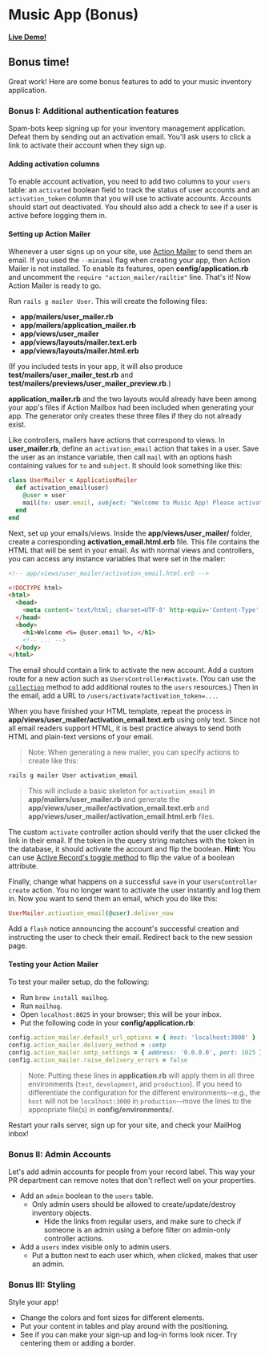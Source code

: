 # Music App (Bonus)

**[Live Demo!][live-demo]**

[live-demo]: https://aa-music-app.herokuapp.com

## Bonus time!

Great work! Here are some bonus features to add to your music inventory
application.

### Bonus I: Additional authentication features

Spam-bots keep signing up for your inventory management application. Defeat them
by sending out an activation email. You'll ask users to click a link to activate
their account when they sign up.

#### Adding activation columns

To enable account activation, you need to add two columns to your `users` table:
an `activated` boolean field to track the status of user accounts and an
`activation_token` column that you will use to activate accounts. Accounts
should start out deactivated. You should also add a check to see if a user is
active before logging them in.

#### Setting up Action Mailer

Whenever a user signs up on your site, use [Action Mailer] to send them an
email. If you used the `--minimal` flag when creating your app, then Action
Mailer is not installed. To enable its features, open __config/application.rb__
and uncomment the `require "action_mailer/railtie"` line. That's it! Now Action
Mailer is ready to go.

Run `rails g mailer User`. This will create the following files:

- __app/mailers/user_mailer.rb__
- __app/mailers/application_mailer.rb__
- __app/views/user_mailer__
- __app/views/layouts/mailer.text.erb__
- __app/views/layouts/mailer.html.erb__

(If you included tests in your app, it will also produce
__test/mailers/user_mailer_test.rb__ and
__test/mailers/previews/user_mailer_preview.rb__.)

__application_mailer.rb__ and the two layouts would already have been among your
app's files if Action Mailbox had been included when generating your app. The
generator only creates these three files if they do not already exist.

Like controllers, mailers have actions that correspond to views. In
__user_mailer.rb__, define an `activation_email` action that takes in a user.
Save the user as an instance variable, then call `mail` with an options hash
containing values for `to` and `subject`. It should look something like this:

```ruby
class UserMailer < ApplicationMailer
  def activation_email(user)
    @user = user
    mail(to: user.email, subject: "Welcome to Music App! Please activate your account.")
  end
end
```

Next, set up your emails/views. Inside the __app/views/user_mailer/__ folder,
create a corresponding __activation_email.html.erb__ file. This file contains
the HTML that will be sent in your email. As with normal views and controllers,
you can access any instance variables that were set in the mailer:

```html
<!-- app/views/user_mailer/activation_email.html.erb -->

<!DOCTYPE html>
<html>
  <head>
    <meta content='text/html; charset=UTF-8' http-equiv='Content-Type' />
  </head>
  <body>
    <h1>Welcome <%= @user.email %>, </h1>
    <!-- ... -->
  </body>
</html>
```

The email should contain a link to activate the new account. Add a custom route
for a new action such as `UsersController#activate`. (You can use the
[`collection`] method to add additional routes to the `users` resources.) Then
in the email, add a URL to `/users/activate?activation_token=...`.

When you have finished your HTML template, repeat the process in
__app/views/user_mailer/activation_email.text.erb__ using only text. Since not
all email readers support HTML, it is best practice always to send both HTML and
plain-text versions of your email.

> Note: When generating a new mailer, you can specify actions to create like
> this:

  ```sh
  rails g mailer User activation_email
  ```

> This will include a basic skeleton for `activation_email` in
> __app/mailers/user_mailer.rb__ and generate the
> __app/views/user_mailer/activation_email.text.erb__ and
> __app/views/user_mailer/activation_email.html.erb__ files.

The custom `activate` controller action should verify that the user clicked the
link in their email. If the token in the query string matches with the token in
the database, it should activate the account and flip the boolean. **Hint:** You
can use [Active Record's toggle method][ar-toggle] to flip the value of a
boolean attribute.

Finally, change what happens on a successful `save` in your `UsersController`
`create` action. You no longer want to activate the user instantly and log them
in. Now you want to send them an email, which you do like this:

```rb
UserMailer.activation_email(@user).deliver_now
```

Add a `flash` notice announcing the account's successful creation and
instructing the user to check their email. Redirect back to the new session
page.

[Action Mailer]: https://guides.rubyonrails.org/action_mailer_basics.html
[`collection`]: https://guides.rubyonrails.org/routing.html#adding-collection-routes
[ar-toggle]: http://api.rubyonrails.org/classes/ActiveRecord/Persistence.html#method-i-toggle

#### Testing your Action Mailer

To test your mailer setup, do the following:

- Run `brew install mailhog`.
- Run `mailhog`.
- Open `localhost:8025` in your browser; this will be your inbox.
- Put the following code in your __config/application.rb__:

```ruby
config.action_mailer.default_url_options = { host: 'localhost:3000' }
config.action_mailer.delivery_method = :smtp
config.action_mailer.smtp_settings = { address: '0.0.0.0', port: 1025 }
config.action_mailer.raise_delivery_errors = false
```

> Note: Putting these lines in __application.rb__ will apply them in all three
> environments (`test`, `development`, and `production`). If you need to
> differentiate the configuration for the different environments--e.g., the
> `host` will not be `localhost:3000` in `production`--move the lines to the
> appropriate file(s) in __config/environments/__.

Restart your rails server, sign up for your site, and check your MailHog inbox!

### Bonus II: Admin Accounts

Let's add admin accounts for people from your record label. This way your PR
department can remove notes that don't reflect well on your properties.

- Add an `admin` boolean to the `users` table.
  - Only admin users should be allowed to create/update/destroy inventory
    objects.
    - Hide the links from regular users, and make sure to check if someone is an
      admin using a before filter on admin-only controller actions.
- Add a `users` index visible only to admin users.
  - Put a button next to each user which, when clicked, makes that user an
    admin.

### Bonus III: Styling

Style your app!

- Change the colors and font sizes for different elements.
- Put your content in tables and play around with the positioning.
- See if you can make your sign-up and log-in forms look nicer. Try centering
  them or adding a border.